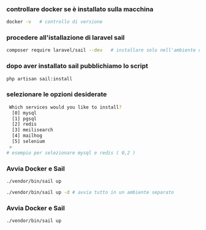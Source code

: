 ### controllare docker se è installato sulla macchina 
``` bash
docker -v   # controllo di versione
```

### procedere all'istallazione di laravel sail
``` bash
composer require laravel/sail --dev   # installare solo nell'ambiente di sviluppo
```

### dopo aver installato sail pubblichiamo lo script
``` bash
php artisan sail:install
```

### selezionare le opzioni desiderate 
``` bash
 Which services would you like to install?
  [0] mysql
  [1] pgsql
  [2] redis
  [3] meilisearch
  [4] mailhog
  [5] selenium
 > 
# esempio per selezionare mysql e redis ( 0,2 )
```

### Avvia Docker e Sail
``` bash
./vendor/bin/sail up
```
``` bash
./vendor/bin/sail up -d # avvia tutto in un ambiente separato
```

### Avvia Docker e Sail
```
./vendor/bin/sail up
```